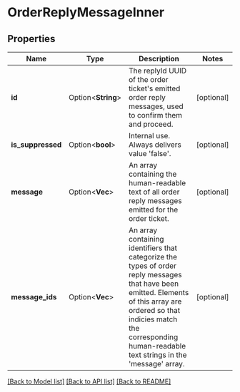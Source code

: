 # OrderReplyMessageInner

## Properties

Name | Type | Description | Notes
------------ | ------------- | ------------- | -------------
**id** | Option<**String**> | The replyId UUID of the order ticket's emitted order reply messages, used to confirm them and proceed. | [optional]
**is_suppressed** | Option<**bool**> | Internal use. Always delivers value 'false'. | [optional]
**message** | Option<**Vec<String>**> | An array containing the human-readable text of all order reply messages emitted for the order ticket. | [optional]
**message_ids** | Option<**Vec<String>**> | An array containing identifiers that categorize the types of order reply messages that have been emitted. Elements of this array are ordered so that indicies match the corresponding human-readable text strings in the 'message' array. | [optional]

[[Back to Model list]](../README.md#documentation-for-models) [[Back to API list]](../README.md#documentation-for-api-endpoints) [[Back to README]](../README.md)


